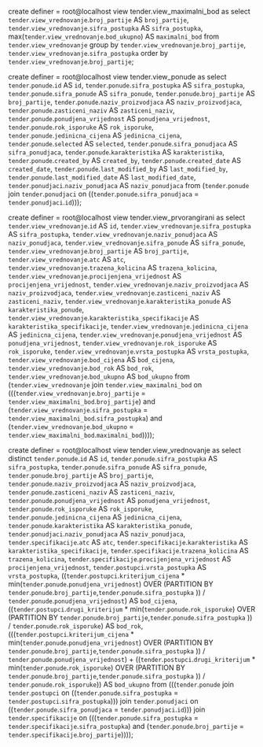 create definer = root@localhost view tender.view_maximalni_bod as
select `tender`.`view_vrednovanje`.`broj_partije`    AS `broj_partije`,
`tender`.`view_vrednovanje`.`sifra_postupka`  AS `sifra_postupka`,
max(`tender`.`view_vrednovanje`.`bod_ukupno`) AS `maximalni_bod`
from `tender`.`view_vrednovanje`
group by `tender`.`view_vrednovanje`.`broj_partije`, `tender`.`view_vrednovanje`.`sifra_postupka`
order by `tender`.`view_vrednovanje`.`broj_partije`;

create definer = root@localhost view tender.view_ponude as
select `tender`.`ponude`.`id`                   AS `id`,
`tender`.`ponude`.`sifra_postupka`       AS `sifra_postupka`,
`tender`.`ponude`.`sifra_ponude`         AS `sifra_ponude`,
`tender`.`ponude`.`broj_partije`         AS `broj_partije`,
`tender`.`ponude`.`naziv_proizvodjaca`   AS `naziv_proizvodjaca`,
`tender`.`ponude`.`zasticeni_naziv`      AS `zasticeni_naziv`,
`tender`.`ponude`.`ponudjena_vrijednost` AS `ponudjena_vrijednost`,
`tender`.`ponude`.`rok_isporuke`         AS `rok_isporuke`,
`tender`.`ponude`.`jedinicna_cijena`     AS `jedinicna_cijena`,
`tender`.`ponude`.`selected`             AS `selected`,
`tender`.`ponude`.`sifra_ponudjaca`      AS `sifra_ponudjaca`,
`tender`.`ponude`.`karakteristika`       AS `karakteristika`,
`tender`.`ponude`.`created_by`           AS `created_by`,
`tender`.`ponude`.`created_date`         AS `created_date`,
`tender`.`ponude`.`last_modified_by`     AS `last_modified_by`,
`tender`.`ponude`.`last_modified_date`   AS `last_modified_date`,
`tender`.`ponudjaci`.`naziv_ponudjaca`   AS `naziv_ponudjaca`
from (`tender`.`ponude` join `tender`.`ponudjaci`
on ((`tender`.`ponude`.`sifra_ponudjaca` = `tender`.`ponudjaci`.`id`)));

create definer = root@localhost view tender.view_prvorangirani as
select `tender`.`view_vrednovanje`.`id`                           AS `id`,
`tender`.`view_vrednovanje`.`sifra_postupka`               AS `sifra_postupka`,
`tender`.`view_vrednovanje`.`naziv_ponudjaca`              AS `naziv_ponudjaca`,
`tender`.`view_vrednovanje`.`sifra_ponude`                 AS `sifra_ponude`,
`tender`.`view_vrednovanje`.`broj_partije`                 AS `broj_partije`,
`tender`.`view_vrednovanje`.`atc`                          AS `atc`,
`tender`.`view_vrednovanje`.`trazena_kolicina`             AS `trazena_kolicina`,
`tender`.`view_vrednovanje`.`procijenjena_vrijednost`      AS `procijenjena_vrijednost`,
`tender`.`view_vrednovanje`.`naziv_proizvodjaca`           AS `naziv_proizvodjaca`,
`tender`.`view_vrednovanje`.`zasticeni_naziv`              AS `zasticeni_naziv`,
`tender`.`view_vrednovanje`.`karakteristika_ponude`        AS `karakteristika_ponude`,
`tender`.`view_vrednovanje`.`karakteristika_specifikacije` AS `karakteristika_specifikacije`,
`tender`.`view_vrednovanje`.`jedinicna_cijena`             AS `jedinicna_cijena`,
`tender`.`view_vrednovanje`.`ponudjena_vrijednost`         AS `ponudjena_vrijednost`,
`tender`.`view_vrednovanje`.`rok_isporuke`                 AS `rok_isporuke`,
`tender`.`view_vrednovanje`.`vrsta_postupka`               AS `vrsta_postupka`,
`tender`.`view_vrednovanje`.`bod_cijena`                   AS `bod_cijena`,
`tender`.`view_vrednovanje`.`bod_rok`                      AS `bod_rok`,
`tender`.`view_vrednovanje`.`bod_ukupno`                   AS `bod_ukupno`
from (`tender`.`view_vrednovanje` join `tender`.`view_maximalni_bod`
on (((`tender`.`view_vrednovanje`.`broj_partije` = `tender`.`view_maximalni_bod`.`broj_partije`) and
(`tender`.`view_vrednovanje`.`sifra_postupka` = `tender`.`view_maximalni_bod`.`sifra_postupka`) and
(`tender`.`view_vrednovanje`.`bod_ukupno` = `tender`.`view_maximalni_bod`.`maximalni_bod`))));

create definer = root@localhost view tender.view_vrednovanje as
select distinct `tender`.`ponude`.`id`                                                            AS `id`,
`tender`.`ponude`.`sifra_postupka`                                                AS `sifra_postupka`,
`tender`.`ponude`.`sifra_ponude`                                                  AS `sifra_ponude`,
`tender`.`ponude`.`broj_partije`                                                  AS `broj_partije`,
`tender`.`ponude`.`naziv_proizvodjaca`                                            AS `naziv_proizvodjaca`,
`tender`.`ponude`.`zasticeni_naziv`                                               AS `zasticeni_naziv`,
`tender`.`ponude`.`ponudjena_vrijednost`                                          AS `ponudjena_vrijednost`,
`tender`.`ponude`.`rok_isporuke`                                                  AS `rok_isporuke`,
`tender`.`ponude`.`jedinicna_cijena`                                              AS `jedinicna_cijena`,
`tender`.`ponude`.`karakteristika`                                                AS `karakteristika_ponude`,
`tender`.`ponudjaci`.`naziv_ponudjaca`                                            AS `naziv_ponudjaca`,
`tender`.`specifikacije`.`atc`                                                    AS `atc`,
`tender`.`specifikacije`.`karakteristika`                                         AS `karakteristika_specifikacije`,
`tender`.`specifikacije`.`trazena_kolicina`                                       AS `trazena_kolicina`,
`tender`.`specifikacije`.`procijenjena_vrijednost`                                AS `procijenjena_vrijednost`,
`tender`.`postupci`.`vrsta_postupka`                                              AS `vrsta_postupka`,
((`tender`.`postupci`.`kriterijum_cijena` * min(`tender`.`ponude`.`ponudjena_vrijednost`)
OVER (PARTITION BY `tender`.`ponude`.`broj_partije`,`tender`.`ponude`.`sifra_postupka` )) /
`tender`.`ponude`.`ponudjena_vrijednost`)                                        AS `bod_cijena`,
((`tender`.`postupci`.`drugi_kriterijum` * min(`tender`.`ponude`.`rok_isporuke`)
OVER (PARTITION BY `tender`.`ponude`.`broj_partije`,`tender`.`ponude`.`sifra_postupka` )) /
`tender`.`ponude`.`rok_isporuke`)                                                AS `bod_rok`,
(((`tender`.`postupci`.`kriterijum_cijena` * min(`tender`.`ponude`.`ponudjena_vrijednost`)
OVER (PARTITION BY `tender`.`ponude`.`broj_partije`,`tender`.`ponude`.`sifra_postupka` )) /
`tender`.`ponude`.`ponudjena_vrijednost`) + ((`tender`.`postupci`.`drugi_kriterijum` *
min(`tender`.`ponude`.`rok_isporuke`)
OVER (PARTITION BY `tender`.`ponude`.`broj_partije`,`tender`.`ponude`.`sifra_postupka` )) /
`tender`.`ponude`.`rok_isporuke`)) AS `bod_ukupno`
from (((`tender`.`ponude` join `tender`.`postupci`
on ((`tender`.`ponude`.`sifra_postupka` = `tender`.`postupci`.`sifra_postupka`))) join `tender`.`ponudjaci`
on ((`tender`.`ponude`.`sifra_ponudjaca` = `tender`.`ponudjaci`.`id`))) join `tender`.`specifikacije`
on (((`tender`.`ponude`.`sifra_postupka` = `tender`.`specifikacije`.`sifra_postupka`) and
(`tender`.`ponude`.`broj_partije` = `tender`.`specifikacije`.`broj_partije`))));


